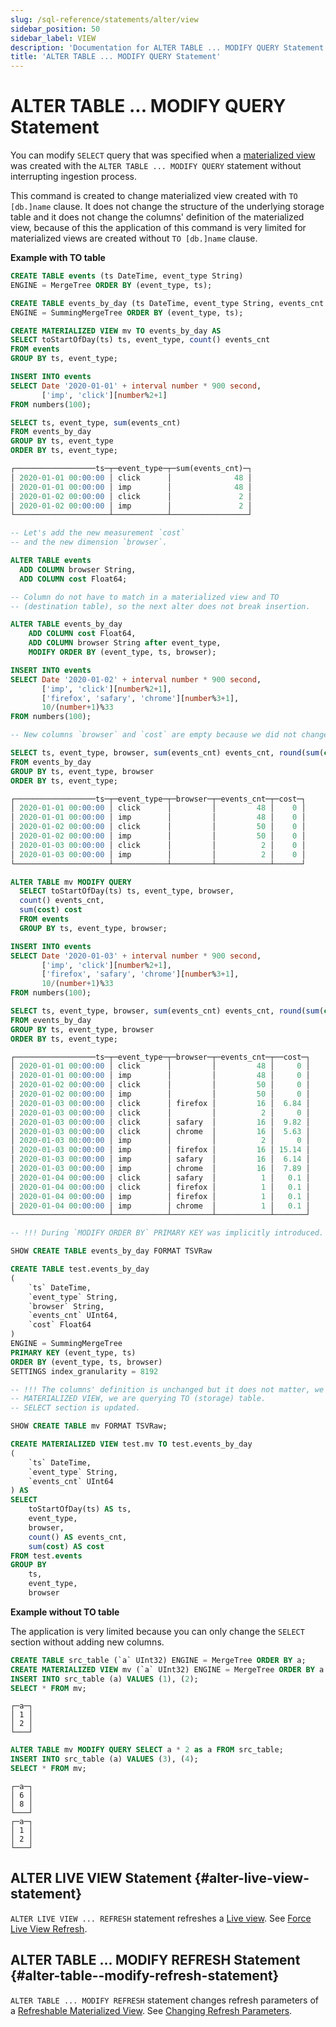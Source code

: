 ```yaml
---
slug: /sql-reference/statements/alter/view
sidebar_position: 50
sidebar_label: VIEW
description: 'Documentation for ALTER TABLE ... MODIFY QUERY Statement'
title: 'ALTER TABLE ... MODIFY QUERY Statement'
---
```


# ALTER TABLE ... MODIFY QUERY Statement

You can modify `SELECT` query that was specified when a [materialized view](/sql-reference/statements/create/view#materialized-view) was created with the `ALTER TABLE ... MODIFY QUERY` statement without interrupting ingestion process.

This command is created to change materialized view created with `TO [db.]name` clause. It does not change the structure of the underlying storage table and it does not change the columns' definition of the materialized view, because of this the application of this command is very limited for materialized views are created without `TO [db.]name` clause.

**Example with TO table**

```sql
CREATE TABLE events (ts DateTime, event_type String)
ENGINE = MergeTree ORDER BY (event_type, ts);

CREATE TABLE events_by_day (ts DateTime, event_type String, events_cnt UInt64)
ENGINE = SummingMergeTree ORDER BY (event_type, ts);

CREATE MATERIALIZED VIEW mv TO events_by_day AS
SELECT toStartOfDay(ts) ts, event_type, count() events_cnt
FROM events
GROUP BY ts, event_type;

INSERT INTO events
SELECT Date '2020-01-01' + interval number * 900 second,
       ['imp', 'click'][number%2+1]
FROM numbers(100);

SELECT ts, event_type, sum(events_cnt)
FROM events_by_day
GROUP BY ts, event_type
ORDER BY ts, event_type;

┌──────────────────ts─┬─event_type─┬─sum(events_cnt)─┐
│ 2020-01-01 00:00:00 │ click      │              48 │
│ 2020-01-01 00:00:00 │ imp        │              48 │
│ 2020-01-02 00:00:00 │ click      │               2 │
│ 2020-01-02 00:00:00 │ imp        │               2 │
└─────────────────────┴────────────┴─────────────────┘

-- Let's add the new measurement `cost`
-- and the new dimension `browser`.

ALTER TABLE events
  ADD COLUMN browser String,
  ADD COLUMN cost Float64;

-- Column do not have to match in a materialized view and TO
-- (destination table), so the next alter does not break insertion.

ALTER TABLE events_by_day
    ADD COLUMN cost Float64,
    ADD COLUMN browser String after event_type,
    MODIFY ORDER BY (event_type, ts, browser);

INSERT INTO events
SELECT Date '2020-01-02' + interval number * 900 second,
       ['imp', 'click'][number%2+1],
       ['firefox', 'safary', 'chrome'][number%3+1],
       10/(number+1)%33
FROM numbers(100);

-- New columns `browser` and `cost` are empty because we did not change Materialized View yet.

SELECT ts, event_type, browser, sum(events_cnt) events_cnt, round(sum(cost),2) cost
FROM events_by_day
GROUP BY ts, event_type, browser
ORDER BY ts, event_type;

┌──────────────────ts─┬─event_type─┬─browser─┬─events_cnt─┬─cost─┐
│ 2020-01-01 00:00:00 │ click      │         │         48 │    0 │
│ 2020-01-01 00:00:00 │ imp        │         │         48 │    0 │
│ 2020-01-02 00:00:00 │ click      │         │         50 │    0 │
│ 2020-01-02 00:00:00 │ imp        │         │         50 │    0 │
│ 2020-01-03 00:00:00 │ click      │         │          2 │    0 │
│ 2020-01-03 00:00:00 │ imp        │         │          2 │    0 │
└─────────────────────┴────────────┴─────────┴────────────┴──────┘

ALTER TABLE mv MODIFY QUERY
  SELECT toStartOfDay(ts) ts, event_type, browser,
  count() events_cnt,
  sum(cost) cost
  FROM events
  GROUP BY ts, event_type, browser;

INSERT INTO events
SELECT Date '2020-01-03' + interval number * 900 second,
       ['imp', 'click'][number%2+1],
       ['firefox', 'safary', 'chrome'][number%3+1],
       10/(number+1)%33
FROM numbers(100);

SELECT ts, event_type, browser, sum(events_cnt) events_cnt, round(sum(cost),2) cost
FROM events_by_day
GROUP BY ts, event_type, browser
ORDER BY ts, event_type;

┌──────────────────ts─┬─event_type─┬─browser─┬─events_cnt─┬──cost─┐
│ 2020-01-01 00:00:00 │ click      │         │         48 │     0 │
│ 2020-01-01 00:00:00 │ imp        │         │         48 │     0 │
│ 2020-01-02 00:00:00 │ click      │         │         50 │     0 │
│ 2020-01-02 00:00:00 │ imp        │         │         50 │     0 │
│ 2020-01-03 00:00:00 │ click      │ firefox │         16 │  6.84 │
│ 2020-01-03 00:00:00 │ click      │         │          2 │     0 │
│ 2020-01-03 00:00:00 │ click      │ safary  │         16 │  9.82 │
│ 2020-01-03 00:00:00 │ click      │ chrome  │         16 │  5.63 │
│ 2020-01-03 00:00:00 │ imp        │         │          2 │     0 │
│ 2020-01-03 00:00:00 │ imp        │ firefox │         16 │ 15.14 │
│ 2020-01-03 00:00:00 │ imp        │ safary  │         16 │  6.14 │
│ 2020-01-03 00:00:00 │ imp        │ chrome  │         16 │  7.89 │
│ 2020-01-04 00:00:00 │ click      │ safary  │          1 │   0.1 │
│ 2020-01-04 00:00:00 │ click      │ firefox │          1 │   0.1 │
│ 2020-01-04 00:00:00 │ imp        │ firefox │          1 │   0.1 │
│ 2020-01-04 00:00:00 │ imp        │ chrome  │          1 │   0.1 │
└─────────────────────┴────────────┴─────────┴────────────┴───────┘

-- !!! During `MODIFY ORDER BY` PRIMARY KEY was implicitly introduced.

SHOW CREATE TABLE events_by_day FORMAT TSVRaw

CREATE TABLE test.events_by_day
(
    `ts` DateTime,
    `event_type` String,
    `browser` String,
    `events_cnt` UInt64,
    `cost` Float64
)
ENGINE = SummingMergeTree
PRIMARY KEY (event_type, ts)
ORDER BY (event_type, ts, browser)
SETTINGS index_granularity = 8192

-- !!! The columns' definition is unchanged but it does not matter, we are not querying
-- MATERIALIZED VIEW, we are querying TO (storage) table.
-- SELECT section is updated.

SHOW CREATE TABLE mv FORMAT TSVRaw;

CREATE MATERIALIZED VIEW test.mv TO test.events_by_day
(
    `ts` DateTime,
    `event_type` String,
    `events_cnt` UInt64
) AS
SELECT
    toStartOfDay(ts) AS ts,
    event_type,
    browser,
    count() AS events_cnt,
    sum(cost) AS cost
FROM test.events
GROUP BY
    ts,
    event_type,
    browser
```

**Example without TO table**

The application is very limited because you can only change the `SELECT` section without adding new columns.

```sql
CREATE TABLE src_table (`a` UInt32) ENGINE = MergeTree ORDER BY a;
CREATE MATERIALIZED VIEW mv (`a` UInt32) ENGINE = MergeTree ORDER BY a AS SELECT a FROM src_table;
INSERT INTO src_table (a) VALUES (1), (2);
SELECT * FROM mv;
```
```text
┌─a─┐
│ 1 │
│ 2 │
└───┘
```
```sql
ALTER TABLE mv MODIFY QUERY SELECT a * 2 as a FROM src_table;
INSERT INTO src_table (a) VALUES (3), (4);
SELECT * FROM mv;
```
```text
┌─a─┐
│ 6 │
│ 8 │
└───┘
┌─a─┐
│ 1 │
│ 2 │
└───┘
```

## ALTER LIVE VIEW Statement {#alter-live-view-statement}

`ALTER LIVE VIEW ... REFRESH` statement refreshes a [Live view](/sql-reference/statements/create/view#live-view). See [Force Live View Refresh](/sql-reference/statements/create/view#live-view).

## ALTER TABLE ... MODIFY REFRESH Statement {#alter-table--modify-refresh-statement}

`ALTER TABLE ... MODIFY REFRESH` statement changes refresh parameters of a [Refreshable Materialized View](../create/view.md#refreshable-materialized-view). See [Changing Refresh Parameters](../create/view.md#changing-refresh-parameters).
